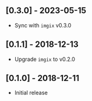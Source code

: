 ## [0.3.0] - 2023-05-15

- Sync with `imgix` v0.3.0

## [0.1.1] - 2018-12-13

- Upgrade `imgix` to v0.2.0

## [0.1.0] - 2018-12-11

- Initial release
